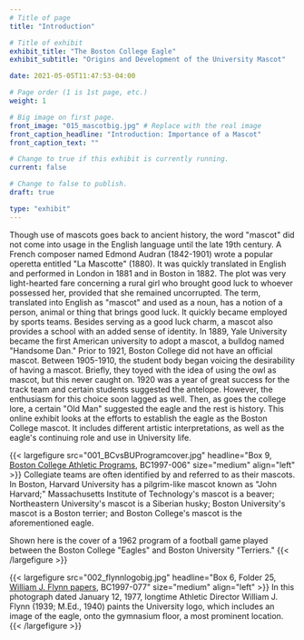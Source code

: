 ```yaml
---
# Title of page
title: "Introduction"

# Title of exhibit
exhibit_title: "The Boston College Eagle"
exhibit_subtitle: "Origins and Development of the University Mascot"

date: 2021-05-05T11:47:53-04:00

# Page order (1 is 1st page, etc.)
weight: 1 

# Big image on first page.
front_image: "015_mascotbig.jpg" # Replace with the real image
front_caption_headline: "Introduction: Importance of a Mascot"
front_caption_text: ""

# Change to true if this exhibit is currently running.
current: false

# Change to false to publish.
draft: true

type: "exhibit"
---
```


Though use of mascots goes back to ancient history, the word "mascot" did not come into usage in the English language until the late 19th century. A French composer named Edmond Audran (1842-1901) wrote a popular operetta entitled "La Mascotte" (1880). It was quickly translated in English and performed in London in 1881 and in Boston in 1882. The plot was very light-hearted fare concerning a rural girl who brought good luck to whoever possessed her, provided that she remained uncorrupted. The term, translated into English as "mascot" and used as a noun, has a notion of a person, animal or thing that brings good luck. It quickly became employed by sports teams. Besides serving as a good luck charm, a mascot also provides a school with an added sense of identity. In 1889, Yale University became the first American university to adopt a mascot, a bulldog named "Handsome Dan." Prior to 1921, Boston College did not have an official mascot. Between 1905-1910, the student body began voicing the desirability of having a mascot. Briefly, they toyed with the idea of using the owl as mascot, but this never caught on. 1920 was a year of great success for the track team and certain students suggested the antelope. However, the enthusiasm for this choice soon lagged as well. Then, as goes the college lore, a certain "Old Man" suggested the eagle and the rest is history. This online exhibit looks at the efforts to establish the eagle as the Boston College mascot. It includes different artistic interpretations, as well as the eagle's continuing role and use in University life.

{{< largefigure src="001_BCvsBUProgramcover.jpg"
                headline="Box 9, [Boston College Athletic Programs](https://bc-primo.hosted.exlibrisgroup.com/permalink/f/l6ucgu/ALMA-BC21470522600001021), BC1997-006"
                size="medium"
                align="left" >}}
Collegiate teams are often identified by and referred to as their mascots. In Boston, Harvard University has a pilgrim-like mascot known as "John Harvard;" Massachusetts Institute of Technology's mascot is a beaver; Northeastern University's mascot is a Siberian husky; Boston University's mascot is a Boston terrier; and Boston College's mascot is the aforementioned eagle. 

Shown here is the cover of a 1962 program of a football game played between the Boston College "Eagles" and Boston University "Terriers."
{{< /largefigure >}}

{{< largefigure src="002_flynnlogobig.jpg"
                headline="Box 6, Folder 25, [William J. Flynn papers](https://bc-primo.hosted.exlibrisgroup.com/permalink/f/l6ucgu/ALMA-BC21345767470001021), BC1997-077"
                size="medium"
                align="left" >}}
In this photograph dated January 12, 1977, longtime Athletic Director William J. Flynn (1939; M.Ed., 1940) paints the University logo, which includes an image of the eagle, onto the gymnasium floor, a most prominent location.
{{< /largefigure >}}

